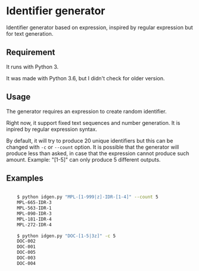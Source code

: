 # Identifier generator
Identifier generator based on expression, inspired by regular expression but for text generation.

## Requirement

It runs with Python 3.

It was made with Python 3.6, but I didn't check for older version.

## Usage

The generator requires an expression to create random identifier.

Right now, it support fixed text sequences and number generation. It is inpired by regular expression syntax.

By default, it will try to produce 20 unique identifiers but this can be changed with `-c` or `--count` option. It is possible that the generator will produce less than asked, in case that the expression cannot produce such amount. Example: "[1-5]" can only produce 5 different outputs.


## Examples

```bash

    $ python idgen.py "MPL-[1-999|z]-IDR-[1-4]" --count 5
    MPL-665-IDR-3
    MPL-563-IDR-1
    MPL-090-IDR-3
    MPL-181-IDR-4
    MPL-272-IDR-4
    
    $ python idgen.py "DOC-[1-5|3z]" -c 5
    DOC-002
    DOC-001
    DOC-005
    DOC-003
    DOC-004
    
```